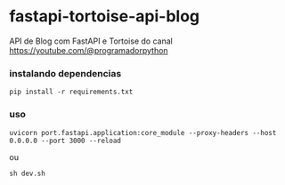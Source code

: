 # fastapi-tortoise-api-blog

API de Blog com FastAPI e Tortoise do canal https://youtube.com/@programadorpython

### instalando dependencias
```
pip install -r requirements.txt
```

### uso
```
uvicorn port.fastapi.application:core_module --proxy-headers --host 0.0.0.0 --port 3000 --reload
```
ou

```
sh dev.sh
```
